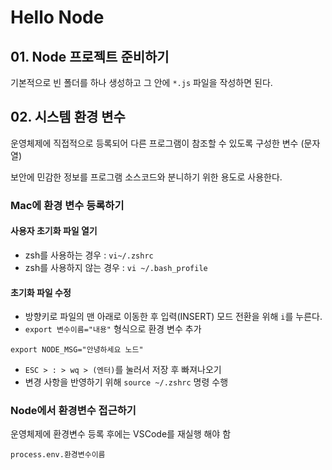 # Hello Node

## 01. Node 프로젝트 준비하기

기본적으로 빈 폴더를 하나 생성하고 그 안에 `*.js` 파일을 작성하면 된다.

## 02. 시스템 환경 변수

운영체제에 직접적으로 등록되어 다른 프로그램이 참조할 수 있도록 구성한 변수 (문자열)

보안에 민감한 정보를 프로그램 소스코드와 분니하기 위한 용도로 사용한다.

### Mac에 환경 변수 등록하기

#### 사용자 초기화 파일 열기

- zsh를 사용하는 경우 : `vi~/.zshrc`
- zsh를 사용하지 않는 경우 : `vi ~/.bash_profile`

#### 초기화 파일 수정

- 방향키로 파일의 맨 아래로 이동한 후 입력(INSERT) 모드 전환을 위해 `i`를 누른다.
- `export 변수이름="내용"` 형식으로 환경 변수 추가

```
export NODE_MSG="안녕하세요 노드"
```

- `ESC > : > wq > (엔터)`를 눌러서 저장 후 빠져나오기
- 변경 사항을 반영하기 위해 `source ~/.zshrc` 명령 수행

### Node에서 환경변수 접근하기

운영체제에 환경변수 등록 후에는 VSCode를 재실행 해야 함

```
process.env.환경변수이름
```